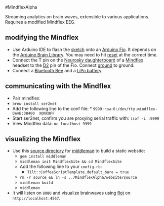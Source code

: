 #MindflexAlpha

Streaming analytics on brain waves, extensible to various applications.  Requires a modified Mindflex EEG.

## modifying the Mindflex

* Use Arduino IDE to flash the [sketch](https://github.com/calebbarr/MindflexAlpha/blob/master/embedded/MindflexAlphaArduinoSketch.pde) onto an [Arduino Fio](http://arduino.cc/en/Main/ArduinoBoardFio).  It depends on the [Arduino Brain Library](https://github.com/kitschpatrol/Brain).  You may need to hit [reset](http://stackoverflow.com/a/20735393/1215687) at the correct time.
* Connect the T pin on the [Neurosky daughterboard](http://frontiernerds.com/files/imagecache/full-screen/t-pin-soldered.jpg) of a [Mindflex](http://www.ebay.com/sch/i.html?_from=R40&_trksid=p2050601.m570.l1313.TR0.TRC0.H0.Xmindflex+duel+replacement+headset&_nkw=mindflex+duel+replacement+headset&_sacat=0) headset to the [D2](http://www.instructables.com/file/F49LH28GZLW9939) pin of the Fio.  Connect [ground](http://frontiernerds.com/files/imagecache/full-column/4492255397_b86e4a8b56_o.jpg) to ground.
* Connect a [Bluetooth Bee](http://www.seeedstudio.com/depot/Bluetooth-Bee-p-598.html) and a [LiPo battery](https://www.sparkfun.com/products/731).

## communicating with the Mindflex
* 	Pair mindflex:
* 	`brew install ser2net`
* 	Add the following line to the conf file: 
		*	`9999:raw:0:/dev/tty.mindflex-DevB:38400  XONXOFF`
* 	Start ser2net, confirm you are proxying serial traffic with: 
		`lsof -i :9999`
* 	View Mindflex data:
		`nc localhost 9999`

## visualizing the Mindflex
* 	Use this [source directory](https://github.com/calebbarr/MindflexAlpha/tree/master/website/source) for [middleman](https://middlemanapp.com/) to build a static website:
	* 	`gem install middleman`
	* 	`middleman init MindflexSite && cd MindflexSite`
	* 	Add the following line to your `config.rb`:
		* 	`Tilt::CoffeeScriptTemplate.default_bare = true`
	* 	`rm -r source && ln -s ../MindflexAlpha/website/source`
	* 	`middleman build`
	* 	`middleman`
* 	It will listen on `8080` and visualize brainwaves using [flot](http://www.flotcharts.org/) on `http://localhost:4567`.
